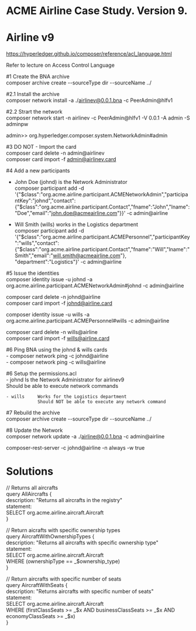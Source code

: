 # ACME Airline Case Study. Version 9.

# Airline v9

https://hyperledger.github.io/composer/reference/acl_language.html

Refer to lecture on Access Control Language


#1 Create the BNA archive  
composer archive create  --sourceType dir --sourceName ../

#2.1 Install the archive  
composer network install -a ./airlinev@0.0.1.bna -c PeerAdmin@hlfv1

#2.2 Strart the network  
composer network start -n airlinev -c PeerAdmin@hlfv1 -V 0.0.1 -A admin -S adminpw

admin>> org.hyperledger.composer.system.NetworkAdmin#admin

#3 DO NOT - Import the card  
composer card delete -n admin@airlinev  
composer card import -f admin@airlinev.card

#4 Add a new participants

- John Doe (johnd) is the Network Administrator  
composer participant add -d '{"$class":"org.acme.airline.participant.ACMENetworkAdmin","participantKey":"johnd","contact":{"$class":"org.acme.airline.participant.Contact","fname":"John","lname":"Doe","email":"john.doe@acmeairline.com"}}' -c admin@airline

- Will Smith (wills) works in the Logistics department  
composer participant add -d '{"$class":"org.acme.airline.participant.ACMEPersonnel","participantKey":"wills","contact":{"$class":"org.acme.airline.participant.Contact","fname":"Will","lname":"Smith","email":"will.smith@acmeairline.com"}, "department":"Logistics"}' -c admin@airline

#5 Issue the identities  
composer identity issue -u johnd -a org.acme.airline.participant.ACMENetworkAdmin#johnd -c admin@airline

composer card delete -n johnd@airline  
composer card import -f johnd@airline.card

composer identity issue -u wills -a org.acme.airline.participant.ACMEPersonnel#wills -c admin@airline 

composer card delete -n wills@airline  
composer card import -f wills@airline.card

#6 Ping BNA using the johnd & wills cards  
    - composer network ping -c johnd@airline  
    - composer network ping -c wills@airline

#6 Setup the permissions.acl  
    - johnd     Is the Network Administrator for airlinev9  
                Should be able to execute network commands

    - wills     Works for the Logistics department  
                Should NOT be able to execute any network command

#7 Rebuild the archive  
composer archive create  --sourceType dir --sourceName ../

#8 Update the Network  
composer network update -a ./airline@0.0.1.bna -c admin@airline


composer-rest-server -c johnd@airline -n always -w true

Solutions  
=========  
// Returns all aircrafts  
query AllAircrafts {  
 description: "Returns all aircrafts in the registry"  
 statement:  
 SELECT org.acme.airline.aircraft.Aircraft  
}  
 
// Return aicrafts with specific ownership types  
query AircraftWithOwnershipTypes {  
 description: "Returns all aircrafts with specific ownership type"  
 statement:  
 SELECT org.acme.airline.aircraft.Aircraft  
 WHERE (ownershipType == _$ownership_type)  
}  
 
// Return aircrafts with specific number of seats  
query AircraftWithSeats {  
 description: "Returns aircrafts with specific number of seats"  
 statement:  
 SELECT org.acme.airline.aircraft.Aircraft  
 WHERE (firstClassSeats >= _$x AND businessClassSeats >= _$x AND economyClassSeats >= _$x)  
}  


